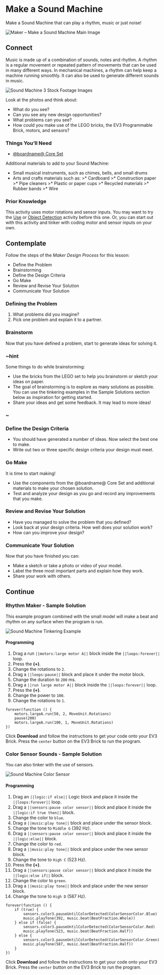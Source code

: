 # Make a Sound Machine

Make a Sound Machine that can play a rhythm, music or just noise!

![Maker – Make a Sound Machine Main Image](/static/lessons/make-a-sound-machine/lego-maker-sound-machine-1.jpg)

## Connect

Music is made up of a combination of sounds, notes and rhythm. A rhythm is a regular movement or repeated pattern of movements that can be used in many different ways. In mechanical machines, a rhythm can help keep a machine running smoothly. It can also be used to generate different sounds in music.

![Sound Machine 3 Stock Footage Images](/static/lessons/make-a-sound-machine/three-stock.jpg)

Look at the photos and think about:

* What do you see?
* Can you see any new design opportunities?
* What problems can you see?
* How could you make use of the LEGO bricks, the EV3 Programmable Brick, motors, and sensors?

### Things You’ll Need

* [@boardname@ Core Set](https://education.lego.com/enus/products/legomindstormseducationev3coreset/5003400)

Additional materials to add to your Sound Machine:

* Small musical instruments, such as chimes, bells, and small drums
* Arts and crafts materials such as: >* Cardboard >* Construction paper >* Pipe cleaners >* Plastic or paper cups >* Recycled materials >* Rubber bands >* Wire

### Prior Knowledge

This activity uses motor rotations and sensor inputs. You may want to try the [Use](/getting-started/use) or [Object Detection](/coding/object-detection) activity before this one. Or, you can start out with this activity and tinker with coding motor and sensor inputs on your own.

## Contemplate

Follow the steps of the *Maker Design Process* for this lesson:

* Define the Problem
* Brainstorming
* Define the Design Criteria
* Go Make
* Review and Revise Your Solution
* Communicate Your Solution

### Defining the Problem

1. What problems did you imagine? 
2. Pick one problem and explain it to a partner.

### Brainstorm

Now that you have defined a problem, start to generate ideas for solving it.

### ~hint

Some things to do while brainstorming:

* Use the bricks from the LEGO set to help you brainstorm or sketch your ideas on paper.
* The goal of brainstorming is to explore as many solutions as possible. You can use the tinkering examples in the Sample Solutions section below as inspiration for getting started.
* Share your ideas and get some feedback. It may lead to more ideas!

### ~

### Define the Design Criteria

* You should have generated a number of ideas. Now select the best one to make. 
* Write out two or three specific design criteria your design must meet.

### Go Make

It is time to start making!

* Use the components from the @boardname@ Core Set and additional materials to make your chosen solution. 
* Test and analyze your design as you go and record any improvements that you make. 

### Review and Revise Your Solution

* Have you managed to solve the problem that you defined? 
* Look back at your design criteria. How well does your solution work? 
* How can you improve your design?

### Communicate Your Solution

Now that you have finished you can:

* Make a sketch or take a photo or video of your model.
* Label the three most important parts and explain how they work.
* Share your work with others.

## Continue

### Rhythm Maker - Sample Solution

This example program combined with the small model will make a beat and rhythm on any surface when the program is run.

![Sound Machine Tinkering Example](/static/lessons/make-a-sound-machine/lego-maker-sound-machine.jpg)

#### Programming

1. Drag a run `||motors:large motor A||` block inside the `||loops:forever||` loop.
2. Press the **(+)**.
3. Change the rotations to `2`.
4. Drag a `||loops:pause||` block and place it under the motor block.
5. Change the duration to `200` ms.
6. Drag a `||run large motor A||` block inside the `||loops:forever||` loop.
7. Press the **(+)**.
8. Change the power to `100`.
9. Change the rotations to `1`.

```blocks
forever(function () {
    motors.largeA.run(50, 2, MoveUnit.Rotations)
    pause(200)
    motors.largeA.run(100, 1, MoveUnit.Rotations)
})
```

Click **Download** and follow the instructions to get your code onto your EV3 Brick. Press the `center` button on the EV3 Brick to run the program.

### Color Sensor Sounds - Sample Solution

You can also tinker with the use of sensors.

![Sound Machine Color Sensor](/static/lessons/make-a-sound-machine/lego-maker-sound-machine-color-sensor.jpg)

#### Programming

1. Drag an `||logic:if else||` Logic block and place it inside the `||loops:forever||` loop.
2. Drag a `||sensors:pause color sensor||` block and place it inside the `||logic:if true then||` block.
3. Change the color to `blue`.
4. Drag a `||music:play tone||` block and place under the sensor block.
5. Change the tone to `Middle G` (392 Hz).
6. Drag a `||sensors:pause color sensor||` block and place it inside the `||logic:else||` block.
7. Change the color to `red`.
8. Drag a `||music:play tone||` block and place under the new sensor block.
9. Change the tone to `High C` (523 Hz).
10. Press the **(+)**.
11. Drag a `||sensors:pause color sensor||` block and place it inside the `||logic:else if||` block.
12. Change the color to `green`.
13. Drag a `||music:play tone||` block and place under the new sensor block.
14. Change the tone to `High D` (587 Hz).

```blocks
forever(function () {
    if (true) {
        sensors.color3.pauseUntilColorDetected(ColorSensorColor.Blue)
        music.playTone(392, music.beat(BeatFraction.Whole))
    } else if (false) {
        sensors.color3.pauseUntilColorDetected(ColorSensorColor.Red)
        music.playTone(523, music.beat(BeatFraction.Half))
    } else {
        sensors.color3.pauseUntilColorDetected(ColorSensorColor.Green)
        music.playTone(587, music.beat(BeatFraction.Half))
    }
})
```

Click **Download** and follow the instructions to get your code onto your EV3 Brick. Press the `center` button on the EV3 Brick to run the program.